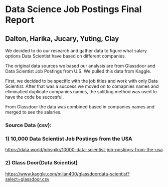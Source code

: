 # Data Science Job Postings Final Report

## Dalton, Harika, Jucary, Yuting, Clay


We decided to do our research and gather data to figure what salary options Data Scientist have based on different companies. 

The original data sources we based our analysis are from Glassdoor and Data Scientist Job Postings from U.S. We pulled this data from Kaggle.

First, we decided to be specific with the job titles and work with only Data Scientist. After that was a success we moved on to comapnies names and eliminatied duplicate companies names, the splitting method was used to have the code be succesful. 

From Glassdoor the data was combined based in companies names and merged to see the salaries. 



### Source Data (csv):

### 1) 10,000 Data Scientist Job Postings from the USA 

https://data.world/jobspikr/10000-data-scientist-job-postings-from-the-usa

### 2) Glass Door(Data Scientist)

https://www.kaggle.com/milan400/glassdoordata-scientist?select=glassdoor.csv














